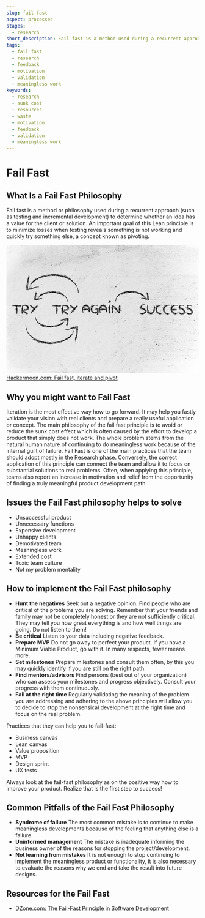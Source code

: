 ```yaml
---
slug: fail-fast
aspect: processes
stages:
  - research
short_description: Fail fast is a method used during a recurrent approach to determine whether an idea has a value for the client or solution. An important goal is to minimize losses when testing reveals something is not working and quickly try something else.
tags:
  - fail fast
  - research
  - feedback
  - motivation
  - validation
  - meaningless work
keywords:
  - research
  - sunk cost
  - resources
  - waste
  - motivation
  - feedback
  - validation
  - meaningless work
---
```


# Fail Fast

## What Is a Fail Fast Philosophy

Fail fast is a method or philosophy used during a recurrent approach (such as testing and incremental development) to determine whether an idea has a value for the client or solution. An important goal of this Lean principle is to minimize losses when testing reveals something is not working and quickly try something else, a concept known as pivoting.

![Fail Fast](/files/fail_fast.jpg)
[Hackermoon.com: Fail fast, iterate and pivot](https://hackernoon.com/fail-fast-iterate-and-pivot-8d00d6c00836)

## Why you might want to Fail Fast

Iteration is the most effective way how to go forward. It may help you fastly validate your vision with real clients and prepare a really useful application or concept.
The main philosophy of the fail fast principle is to avoid or reduce the sunk cost effect which is often caused by the effort to develop a product that simply does not work.
The whole problem stems from the natural human nature of continuing to do meaningless work because of the internal guilt of failure.
Fail Fast is one of the main practices that the team should adopt mostly in the Research phase. Conversely, the correct application of this principle can connect the team and allow it to focus on substantial solutions to real problems. Often, when applying this principle, teams also report an increase in motivation and relief from the opportunity of finding a truly meaningful product development path.


## Issues the Fail Fast philosophy helps to solve
- Unsuccessful product
- Unnecessary functions
- Expensive development
- Unhappy clients
- Demotivated team
- Meaningless work
- Extended cost
- Toxic team culture
- Not my problem mentality


## How to implement the Fail Fast philosophy
- **Hunt the negatives** 
  Seek out a negative opinion. Find people who are critical of the problems you are solving. Remember that your friends and family may not be completely honest or they are not sufficiently critical. They may tell you how great everything is and how well things are going. Do not listen to them!
- **Be critical** 
  Listen to your data including negative feedback.
- **Prepare MVP** 
  Do not go away to perfect your product. If you have a Minimum Viable Product, go with it. In many respects, fewer means more.
- **Set milestones** 
  Prepare milestones and consult them often, by this you may quickly identify if you are still on the right path.
- **Find mentors/advisors** 
  Find persons (best out of your organization) who can assess your milestones and progress objectively. Consult your progress with them continuously.
- **Fail at the right time**
  Regularly validating the meaning of the problem you are addressing and adhering to the above principles will allow you to decide to stop the nonsensical development at the right time and focus on the real problem.

Practices that they can help you to fail-fast:
- Business canvas
- Lean canvas
- Value proposition
- MVP
- Design sprint
- UX tests

Always look at the fail-fast philosophy as on the positive way how to improve your product. Realize that is the first step to success!

## Common Pitfalls of the Fail Fast Philosophy

- **Syndrome of failure**
  The most common mistake is to continue to make meaningless developments because of the feeling that anything else is a failure.
- **Uninformed management**
  The mistake is inadequate informing the business owner of the reasons for stopping the project/development.
- **Not learning from mistakes**
  It is not enough to stop continuing to implement the meaningless product or functionality, it is also necessary to evaluate the reasons why we end and take the result into future designs.

## Resources for the Fail Fast
- [DZone.com: The Fail-Fast Principle in Software Development](https://dzone.com/articles/fail-fast-principle-in-software-development)